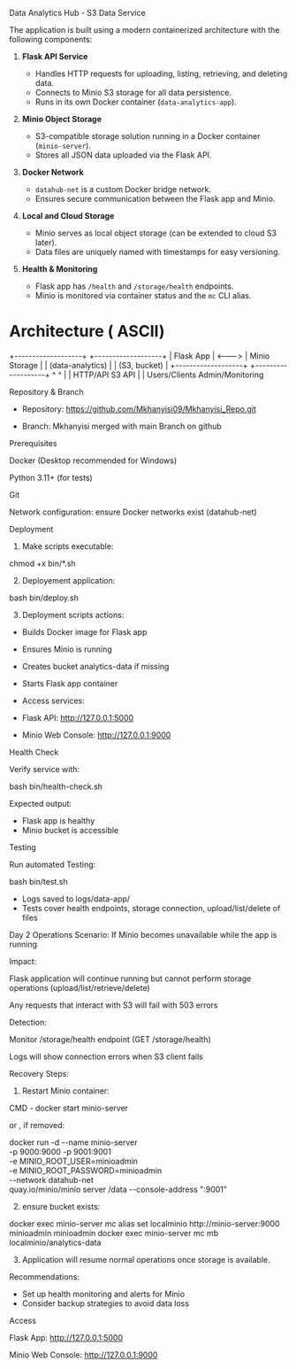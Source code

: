 Data Analytics Hub - S3 Data Service


The application is built using a modern containerized architecture with the following components:

1. **Flask API Service**
   - Handles HTTP requests for uploading, listing, retrieving, and deleting data.
   - Connects to Minio S3 storage for all data persistence.
   - Runs in its own Docker container (`data-analytics-app`).

2. **Minio Object Storage**
   - S3-compatible storage solution running in a Docker container (`minio-server`).
   - Stores all JSON data uploaded via the Flask API.
   

3. **Docker Network**
   - `datahub-net` is a custom Docker bridge network.
   - Ensures secure communication between the Flask app and Minio.

4. **Local and Cloud Storage**
   - Minio serves as local object storage (can be extended to cloud S3 later).
   - Data files are uniquely named with timestamps for easy versioning.

5. **Health & Monitoring**
   - Flask app has `/health` and `/storage/health` endpoints.
   - Minio is monitored via container status and the `mc` CLI alias.

# Architecture ( ASCII)

+-------------------+ +-------------------+
| Flask App | <---> | Minio Storage |
| (data-analytics) | | (S3, bucket) |
+-------------------+ +-------------------+
^ ^
| |
HTTP/API S3 API
| |
Users/Clients Admin/Monitoring



Repository & Branch


* Repository: https://github.com/Mkhanyisi09/Mkhanyisi_Repo.git

* Branch: Mkhanyisi merged with main Branch on github


Prerequisites

Docker (Desktop recommended for Windows)

Python 3.11+ (for tests)

Git

Network configuration: ensure Docker networks exist (datahub-net)

Deployment

1. Make scripts executable:

chmod +x bin/*.sh

2. Deployement application:

bash bin/deploy.sh

3. Deployment scripts actions:

* Builds Docker image for Flask app

* Ensures Minio is running

* Creates bucket analytics-data if missing

* Starts Flask app container

* Access services:

* Flask API: http://127.0.0.1:5000

* Minio Web Console: http://127.0.0.1:9000

Health Check

Verify service with:

bash bin/health-check.sh

Expected output:

* Flask app is healthy
* Minio bucket is accessible

Testing 

Run automated Testing:

bash bin/test.sh

* Logs saved to logs/data-app/
* Tests cover health endpoints, storage connection, upload/list/delete of files


Day 2 Operations
Scenario: If Minio becomes unavailable while the app is running

Impact:

Flask application will continue running but cannot perform storage operations (upload/list/retrieve/delete)

Any requests that interact with S3 will fail with 503 errors

Detection:

Monitor /storage/health endpoint (GET /storage/health)

Logs will show connection errors when S3 client fails

Recovery Steps:

1. Restart Minio container:

CMD - docker start minio-server

or , if removed:

docker run -d --name minio-server \
  -p 9000:9000 -p 9001:9001 \
  -e MINIO_ROOT_USER=minioadmin \
  -e MINIO_ROOT_PASSWORD=minioadmin \
  --network datahub-net \
  quay.io/minio/minio server /data --console-address ":9001"
  
  
  2. ensure bucket exists:
  
  docker exec minio-server mc alias set localminio http://minio-server:9000 minioadmin minioadmin
docker exec minio-server mc mb localminio/analytics-data


3. Application will resume normal operations once storage is available.

Recommendations:

* Set up health monitoring and alerts for Minio
* Consider backup strategies to avoid data loss

Access

Flask App: http://127.0.0.1:5000

Minio Web Console: http://127.0.0.1:9000






